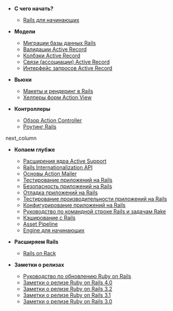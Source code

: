 * **С чего начать?**

    * [Rails для начинающих](/getting-started-with-rails)

* **Модели**

    * [Миграции базы данных Rails](/rails-database-migrations)
    * [Валидации Active Record](/active-record-validations)
    * [Колбэки Active Record](/active-record-callbacks)
    * [Связи (ассоциации) Active Record](/active-record-associations)
    * [Интерфейс запросов Active Record](/active-record-query-interface)

* **Вьюхи**

    * [Макеты и рендеринг в Rails](/layouts-and-rendering-in-rails)
    * [Хелперы форм Action View](/rails-form-helpers)

* **Контроллеры**

    * [Обзор Action Controller](/action-controller-overview)
    * [Роутинг Rails](/rails-routing)

next_column

* **Копаем глубже**

    * [Расширения ядра Active Support](/active-support-core-extensions)
    * [Rails Internationalization API](/rails-internationalization-i18n-api)
    * [Основы Action Mailer](/action-mailer-basics)
    * [Тестирование приложений на Rails](/a-guide-to-testing-rails-applications)
    * [Безопасность приложений на Rails](/ruby-on-rails-security-guide)
    * [Отладка приложений на Rails](/debugging-rails-applications)
    * [Тестирование производительности приложений на Rails](/performance-testing-rails-applications)
    * [Конфигурирование приложений на Rails](/configuring-rails-applications)
    * [Руководство по командной строке Rails и задачам Rake](/a-guide-to-the-rails-command-line)
    * [Кэширование с Rails](/caching-with-rails-an-overview)
    * [Asset Pipeline](/asset-pipeline)
    * [Engine для начинающих](/engines)

* **Расширяем Rails**

    * [Rails on Rack](/rails-on-rack)

* **Заметки о релизах**

    * [Руководство по обновлению Ruby on Rails](/upgrading-ruby-on-rails)
    * [Заметки о релизе Ruby on Rails 4.0](/4_0_release_notes)
    * [Заметки о релизе Ruby on Rails 3.2](/3_2_release_notes)
    * [Заметки о релизе Ruby on Rails 3.1](/3_1_release_notes)
    * [Заметки о релизе Ruby on Rails 3.0](/3_0_release_notes)
